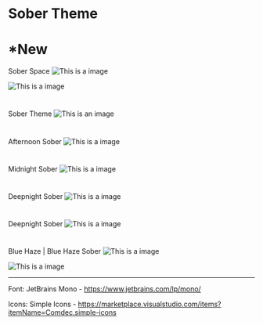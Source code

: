 # Sober Theme

# *New
Sober Space
![This is a image](https://github.com/yesomac/sober/blob/master/screenshot/sobertheme_space_9.png?raw=true)

![This is a image](https://github.com/yesomac/sober/blob/master/screenshot/sobertheme_space_8.png?raw=true)

#
Sober Theme
![This is an image](https://github.com/yesomac/sober/blob/master/screenshot/sobertheme_1.png?raw=true)
#
Afternoon Sober
![This is a image](https://github.com/yesomac/sober/blob/master/screenshot/sobertheme_afternoon_2.png?raw=true)

#
Midnight Sober
![This is a image](https://github.com/yesomac/sober/blob/master/screenshot/sobertheme_midnight_3.png?raw=true)

#
Deepnight Sober
![This is a image](https://github.com/yesomac/sober/blob/master/screenshot/sobertheme_deepninght_7.png?raw=true)

#
Deepnight Sober
![This is a image](https://github.com/yesomac/sober/blob/master/sober-blue-haze.png?raw=true)

#
Blue Haze | Blue Haze Sober
![This is a image](https://github.com/yesomac/sober/blob/master/screenshot/sobertheme_haze_5.png?raw=true)

![This is a image](https://github.com/yesomac/sober/blob/master/screenshot/soberthemeII_haze_6.png?raw=true)

---
Font: JetBrains Mono - https://www.jetbrains.com/lp/mono/

Icons: Simple Icons - https://marketplace.visualstudio.com/items?itemName=Comdec.simple-icons